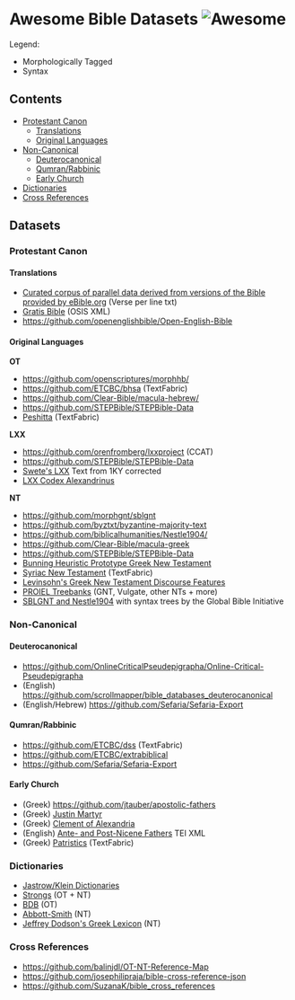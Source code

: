 # Awesome Bible Datasets ![Awesome](https://awesome.re/badge-flat2.svg)

Legend:
 - <icon> Morphologically Tagged
 - <icon> Syntax

## Contents

- [Protestant Canon](#protestant-canon)
  - [Translations](#translations)
  - [Original Languages](#original-languages)
- [Non-Canonical](#non-canonical)
  - [Deuterocanonical](#deuterocanonical)
  - [Qumran/Rabbinic](#qumranrabbinic)
  - [Early Church](#early-church)
- [Dictionaries](#dictionaries)
- [Cross References](#cross-references)

## Datasets

### Protestant Canon

#### Translations

  - [Curated corpus of parallel data derived from versions of the Bible provided by eBible.org](https://github.com/BibleNLP/ebible-corpus) (Verse per line txt)
  - [Gratis Bible](https://github.com/gratis-bible/bible) (OSIS XML)
  - https://github.com/openenglishbible/Open-English-Bible

#### Original Languages

  **OT**
  - https://github.com/openscriptures/morphhb/
  - https://github.com/ETCBC/bhsa (TextFabric)
  - https://github.com/Clear-Bible/macula-hebrew/
  - https://github.com/STEPBible/STEPBible-Data
  - [Peshitta](https://github.com/ETCBC/peshitta) (TextFabric)

  **LXX**
  - https://github.com/orenfromberg/lxxproject (CCAT)
  - https://github.com/STEPBible/STEPBible-Data
  - [Swete's LXX](https://github.com/sleeptillseven/LXX-Swete/) Text from 1KY corrected
  - [LXX Codex Alexandrinus](https://github.com/sleeptillseven/LXX.Alex)
  
  **NT**
  - https://github.com/morphgnt/sblgnt
  - https://github.com/byztxt/byzantine-majority-text
  - https://github.com/biblicalhumanities/Nestle1904/
  - https://github.com/Clear-Bible/macula-greek
  - https://github.com/STEPBible/STEPBible-Data
  - [Bunning Heuristic Prototype Greek New Testament](https://github.com/greekcntr/BHP)
  - [Syriac New Testament](https://github.com/etcbc/syrnt) (TextFabric)
  - [Levinsohn's Greek New Testament Discourse Features](https://github.com/biblicalhumanities/levinsohn)
  - [PROIEL Treebanks](https://github.com/proiel/proiel-treebank) (GNT, Vulgate, other NTs + more)
  - [SBLGNT and Nestle1904](https://github.com/biblicalhumanities/greek-new-testament) with syntax trees by the Global Bible Initiative
  
### Non-Canonical
#### Deuterocanonical
  - https://github.com/OnlineCriticalPseudepigrapha/Online-Critical-Pseudepigrapha
  - (English) https://github.com/scrollmapper/bible_databases_deuterocanonical
  - (English/Hebrew) https://github.com/Sefaria/Sefaria-Export

#### Qumran/Rabbinic
  - https://github.com/ETCBC/dss (TextFabric)
  - https://github.com/ETCBC/extrabiblical
  - https://github.com/Sefaria/Sefaria-Export

#### Early Church
  - (Greek) https://github.com/jtauber/apostolic-fathers
  - (Greek) [Justin Martyr](https://github.com/Mallioch/justin-martyr-texts)
  - (Greek) [Clement of Alexandria](https://github.com/Mallioch/clement-of-alexandria-texts)
  - (English) [Ante- and Post-Nicene Fathers](https://github.com/gregorycrane/nicenefathers) TEI XML
  - (Greek) [Patristics](https://github.com/pthu/patristics) (TextFabric)

### Dictionaries

- [Jastrow/Klein Dictionaries](https://github.com/Sefaria/Sefaria-Data/tree/master/lexicon)
- [Strongs](https://github.com/openscriptures/strongs) (OT + NT)
- [BDB](https://github.com/openscriptures/HebrewLexicon) (OT)
- [Abbott-Smith](https://github.com/translatable-exegetical-tools/Abbott-Smith) (NT)
- [Jeffrey Dodson's Greek Lexicon](https://github.com/biblicalhumanities/Dodson-Greek-Lexicon) (NT)

### Cross References

- https://github.com/balinjdl/OT-NT-Reference-Map
- https://github.com/josephilipraja/bible-cross-reference-json
- https://github.com/SuzanaK/bible_cross_references
